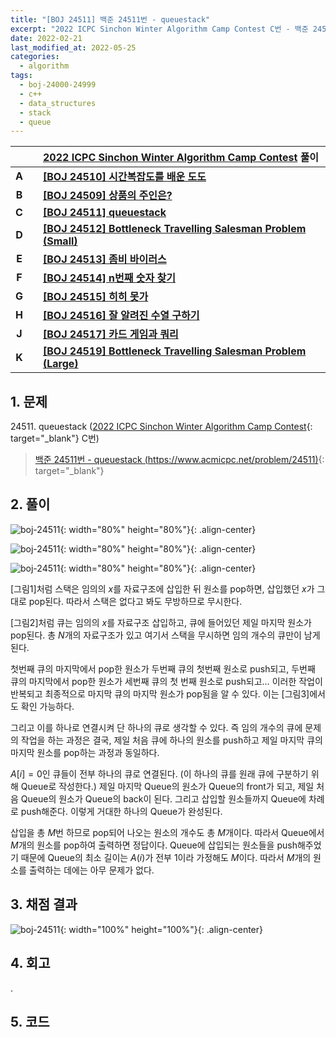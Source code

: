```yaml
---
title: "[BOJ 24511] 백준 24511번 - queuestack"
excerpt: "2022 ICPC Sinchon Winter Algorithm Camp Contest C번 - 백준 24511번 queuestack 풀이"
date: 2022-02-21
last_modified_at: 2022-05-25
categories:
  - algorithm
tags:
  - boj-24000-24999
  - c++
  - data_structures
  - stack
  - queue
---
```


|||[2022 ICPC Sinchon Winter Algorithm Camp Contest](https://burningfalls.github.io/contest/swac2022-baekjoon-contest/) 풀이|
|:---:|:---:|:---|
|**A**||**[[BOJ 24510] 시간복잡도를 배운 도도](https://burningfalls.github.io/algorithm/boj-24510/)**|
|**B**||**[[BOJ 24509] 상품의 주인은?](https://burningfalls.github.io/algorithm/boj-24509/)**|
|**C**||**[[BOJ 24511] queuestack](https://burningfalls.github.io/algorithm/boj-24511/)**|
|**D**||**[[BOJ 24512] Bottleneck Travelling Salesman Problem (Small)](https://burningfalls.github.io/algorithm/boj-24512/)**|
|**E**||**[[BOJ 24513] 좀비 바이러스](https://burningfalls.github.io/algorithm/boj-24513/)**|
|**F**||**[[BOJ 24514] n번째 숫자 찾기](https://burningfalls.github.io/algorithm/boj-24514/)**|
|**G**||**[[BOJ 24515] 히히 못가](https://burningfalls.github.io/algorithm/boj-24515/)**|
|**H**||**[[BOJ 24516] 잘 알려진 수열 구하기](https://burningfalls.github.io/algorithm/boj-24516/)**|
|**J**||**[[BOJ 24517] 카드 게임과 쿼리](https://burningfalls.github.io/algorithm/boj-24517/)**|
|**K**||**[[BOJ 24519] Bottleneck Travelling Salesman Problem (Large)](https://burningfalls.github.io/algorithm/boj-24519/)**|

## 1. 문제
$24511$. queuestack ([2022 ICPC Sinchon Winter Algorithm Camp Contest](https://burningfalls.github.io/contest/2022-swac-baekjoon-contest/){: target="_blank"} C번)

> [백준 24511번 - queuestack (https://www.acmicpc.net/problem/24511)](https://www.acmicpc.net/problem/24511){: target="_blank"}

## 2. 풀이

![boj-24511](https://user-images.githubusercontent.com/30232837/161195524-e7d064fc-a3db-4858-b1fc-1ca61a1d9ca4.png "boj-24511"){: width="80%" height="80%"}{: .align-center}

![boj-24511](https://user-images.githubusercontent.com/30232837/161195592-d33b5e7d-4cd6-4120-a380-ae154beadd8b.png "boj-24511"){: width="80%" height="80%"}{: .align-center}

![boj-24511](https://user-images.githubusercontent.com/30232837/161195616-62c0ad6b-1d96-46e8-8990-9e977cb4d228.png "boj-24511"){: width="80%" height="80%"}{: .align-center}

[그림1]처럼 스택은 임의의 $x$를 자료구조에 삽입한 뒤 원소를 pop하면, 삽입했던 $x$가 그대로 pop된다. 따라서 스택은 없다고 봐도 무방하므로 무시한다. 

[그림2]처럼 큐는 임의의 $x$를 자료구조 삽입하고, 큐에 들어있던 제일 마지막 원소가 pop된다. 총 $N$개의 자료구조가 있고 여기서 스택을 무시하면 임의 개수의 큐만이 남게 된다. 

첫번째 큐의 마지막에서 pop한 원소가 두번째 큐의 첫번째 원소로 push되고, 두번째 큐의 마지막에서 pop한 원소가 세번째 큐의 첫 번째 원소로 push되고… 이러한 작업이 반복되고 최종적으로 마지막 큐의 마지막 원소가 pop됨을 알 수 있다. 이는 [그림3]에서도 확인 가능하다. 

그리고 이를 하나로 연결시켜 단 하나의 큐로 생각할 수 있다. 즉 임의 개수의 큐에 문제의 작업을 하는 과정은 결국, 제일 처음 큐에 하나의 원소를 push하고 제일 마지막 큐의 마지막 원소를 pop하는 과정과 동일하다.

$A[i]=0$인 큐들이 전부 하나의 큐로 연결된다. (이 하나의 큐를 원래 큐에 구분하기 위해 Queue로 작성한다.) 제일 마지막 Queue의 원소가 Queue의 front가 되고, 제일 처음 Queue의 원소가 Queue의 back이 된다. 그리고 삽입할 원소들까지 Queue에 차례로 push해준다. 이렇게 거대한 하나의 Queue가 완성된다. 

삽입을 총 $M$번 하므로 pop되어 나오는 원소의 개수도 총 $M$개이다. 따라서 Queue에서 $M$개의 원소를 pop하여 출력하면 정답이다. Queue에 삽입되는 원소들을 push해주었기 때문에 Queue의 최소 길이는 $A(i)$가 전부 $1$이라 가정해도 $M$이다. 따라서 $M$개의 원소를 출력하는 데에는 아무 문제가 없다.

## 3. 채점 결과

![boj-24511](https://user-images.githubusercontent.com/30232837/161195682-f2a035dc-2725-49e2-857e-04935691a71d.png "boj-24511"){: width="100%" height="100%"}{: .align-center}

## 4. 회고

.

## 5. 코드

<script src="https://gist.github.com/BurningFalls/19ab8a7a6a46a6f4d757b6b9e1e02f6c.js"></script>